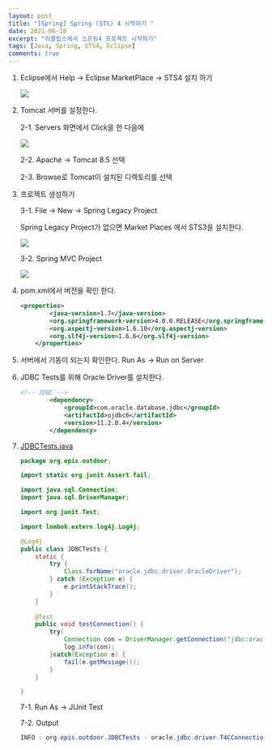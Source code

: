 ```yaml
---
layout: post
title: "[Spring] Spring (STS) 4 시작하기 "
date: 2021-06-18
excerpt: "이클립스에서 스프링4 프로젝트 시작하기"
tags: [Java, Spring, STS4, Eclipse]
comments: true
---
```

1. Eclipse에서 Help → Eclipse MarketPlace  → STS4 설치 하기 

    <img src ="https://eunmik.github.io/bonita.blog/assets/img/210618-img1.png" />

2. Tomcat 서버를 설정한다. 

    2-1. Servers 화면에서 Click을 한 다음에 

    <img src ="https://eunmik.github.io/bonita.blog/assets/img/210618-img2.png" />

    2-2. Apache → Tomcat 8.5 선택 

    2-3. Browse로 Tomcat이 설치된 디렉토리를 선택

3. 프로젝트 생성하기

    3-1. File → New → Spring Legacy Project 

    Spring Legacy Project가 없으면 Market Places 에서 STS3을 설치한다. 

    <img src ="https://eunmik.github.io/bonita.blog/assets/img/210618-img3.png" />

    3-2.  Spring MVC Project 

    <img src ="https://eunmik.github.io/bonita.blog/assets/img/210618-img4.png" />

4. pom.xml에서 버전을 확인 한다. 

    ```xml
    <properties>
    		<java-version>1.7</java-version>
    		<org.springframework-version>4.0.0.RELEASE</org.springframework-version>
    		<org.aspectj-version>1.6.10</org.aspectj-version>
    		<org.slf4j-version>1.6.6</org.slf4j-version>
    	</properties>
    ```

5. 서버에서 기동이 되는지 확인한다. Run As → Run on Server
6. JDBC Tests를 위해 Oracle Driver를 설치한다. 

    ```xml
    <!-- JDBC -->
    		<dependency>
    		    <groupId>com.oracle.database.jdbc</groupId>
    		    <artifactId>ojdbc6</artifactId>
    		    <version>11.2.0.4</version>
    		</dependency>
    ```

7. [JDBCTests.java](http://jdbctests.java) 

    ```java
    package org.epis.outdoor;

    import static org.junit.Assert.fail;

    import java.sql.Connection;
    import java.sql.DriverManager;

    import org.junit.Test;

    import lombok.extern.log4j.Log4j;

    @Log4j
    public class JDBCTests {
    	static {
    		try {
    			Class.forName("oracle.jdbc.driver.OracleDriver");
    		} catch (Exception e) {
    			e.printStackTrace();
    		}
    	}
    	
    	@Test
    	public void testConnection() {
    		try(
    			Connection con = DriverManager.getConnection("jdbc:oracle:thin:@175.203.84.105:51521:orcl", "smartfarm", "smartfarm")){
    			log.info(con);
    		}catch(Exception e) {
    			fail(e.getMessage());
    		}
    	}

    }
    ```

    7-1. Run As → JUnit Test 

    7-2. Output 

    ```java
    INFO : org.epis.outdoor.JDBCTests - oracle.jdbc.driver.T4CConnection@5cc96746
    ```